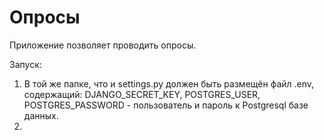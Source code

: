 # Опросы

Приложение позволяет проводить опросы.

Запуск:

1. В той же папке, что и settings.py должен быть размещён файл .env, содержащий: DJANGO_SECRET_KEY, POSTGRES_USER, POSTGRES_PASSWORD - пользователь и пароль к Postgresql базе данных.
2. 